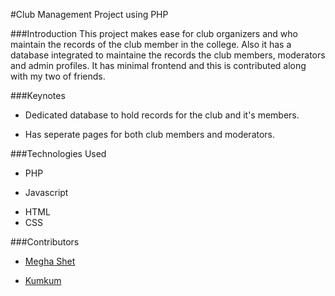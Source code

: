 #Club Management Project using PHP

###Introduction
This project makes ease for club organizers and who maintain the records of the club member in the college.
Also it has a database integrated to maintaine the records the club members, moderators and admin profiles.
It has minimal frontend and this is contributed along with my two of friends.

###Keynotes
- Dedicated database to hold records for the club and it's members.
* Has seperate pages for both club members and moderators.

###Technologies Used
- PHP
* Javascript
+ HTML
+ CSS

###Contributors
- [Megha Shet](https://github.com/)
* [Kumkum](https://github.com/)
